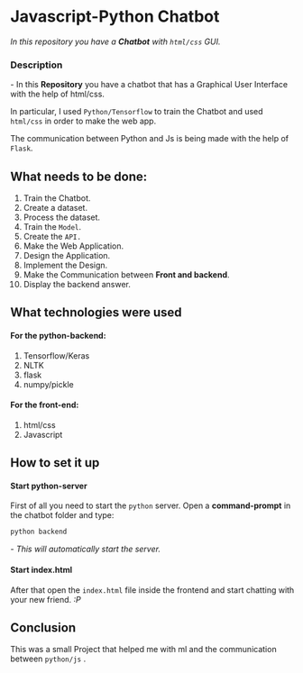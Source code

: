 # Javascript-Python Chatbot

*In this repository you have a **Chatbot** with `html/css` GUI.*

### Description

\- In this **Repository** you have a chatbot that has a Graphical User Interface with the help of html/css.

In particular, I used `Python/Tensorflow` to train the Chatbot and used `html/css` in order to make the web app. 

The communication between Python and Js is being made with the help of `Flask`.

## What needs to be done:

1. Train the Chatbot.
 1. Create a dataset.
 2. Process the dataset.
 3. Train the `Model`.
 4. Create the `API.`
2. Make the Web Application.
 1. Design the Application.
 2. Implement the Design.
 3. Make the Communication between **Front and backend**.
 4. Display the backend answer.

## What technologies were used

#### For the python-backend:
1. Tensorflow/Keras
2. NLTK
3. flask
4. numpy/pickle

#### For the front-end:

1. html/css
2. Javascript



## How to set it up 

#### Start python-server
First of all you need to start the `python` server. Open a **command-prompt** in the chatbot folder and type:
```bash
python backend
``` 
*- This will automatically start the server.*

#### Start index.html

After that open the `index.html` file inside the frontend and start chatting with your new friend. *:P*

## Conclusion

This was a small Project that helped me with ml and the communication between `python/js` .